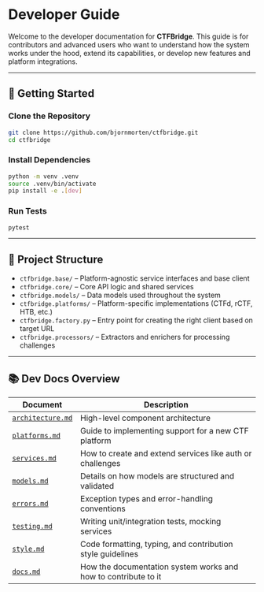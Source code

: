 # Developer Guide

Welcome to the developer documentation for **CTFBridge**. This guide is for contributors and advanced users who want to understand how the system works under the hood, extend its capabilities, or develop new features and platform integrations.

---

## 🚀 Getting Started

### Clone the Repository

```bash
git clone https://github.com/bjornmorten/ctfbridge.git
cd ctfbridge
```

### Install Dependencies

```bash
python -m venv .venv
source .venv/bin/activate
pip install -e .[dev]
```

### Run Tests

```bash
pytest
```

---

## 🧱 Project Structure

* `ctfbridge.base/` – Platform-agnostic service interfaces and base client
* `ctfbridge.core/` – Core API logic and shared services
* `ctfbridge.models/` – Data models used throughout the system
* `ctfbridge.platforms/` – Platform-specific implementations (CTFd, rCTF, HTB, etc.)
* `ctfbridge.factory.py` – Entry point for creating the right client based on target URL
* `ctfbridge.processors/` – Extractors and enrichers for processing challenges

---

## 📚 Dev Docs Overview

| Document                             | Description                                                    |
| ------------------------------------ | -------------------------------------------------------------- |
| [`architecture.md`](architecture.md) | High-level component architecture                              |
| [`platforms.md`](platforms.md)       | Guide to implementing support for a new CTF platform           |
| [`services.md`](services.md)         | How to create and extend services like auth or challenges      |
| [`models.md`](models.md)             | Details on how models are structured and validated             |
| [`errors.md`](errors.md)             | Exception types and error-handling conventions                 |
| [`testing.md`](testing.md)           | Writing unit/integration tests, mocking services               |
| [`style.md`](style.md)               | Code formatting, typing, and contribution style guidelines     |
| [`docs.md`](docs.md)                 | How the documentation system works and how to contribute to it |
